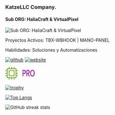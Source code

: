 ### KatzeLLC Company.
#### Sub ORG: **HaliaCraft & VirtualPixel**
![Sub ORG: **HaliaCraft & VirtualPixel**](https://arturssmirnovs.github.io/github-profile-readme-generator/images/banner.png)

Proyectos Activos: TBX-WBHOOK | MANO-PANEL

Habilidades: Soluciones y Automatizaciones



[<img src='https://cdn.jsdelivr.net/npm/simple-icons@3.0.1/icons/github.svg' alt='github' height='40'>](https://github.com/vCesar1mx)  [<img src='https://cdn.jsdelivr.net/npm/simple-icons@3.0.1/icons/icloud.svg' alt='website' height='40'>](https://katzellc.com)  

<a href='https://docs.github.com/en/developers'><img src='https://raw.githubusercontent.com/acervenky/animated-github-badges/master/assets/devbadge.gif' width='40' height='40'></a> <a href='https://github.com/pricing'><img src='https://raw.githubusercontent.com/acervenky/animated-github-badges/master/assets/pro.gif' width='40' height='40'></a> 

[![trophy](https://github-profile-trophy.vercel.app/?username=vCesar1mx)](https://github.com/ryo-ma/github-profile-trophy)

[![Top Langs](https://github-readme-stats.vercel.app/api/top-langs/?username=vCesar1mx)](https://github.com/anuraghazra/github-readme-stats)

![GitHub streak stats](https://streak-stats.demolab.com/?user=vCesar1mx)  

